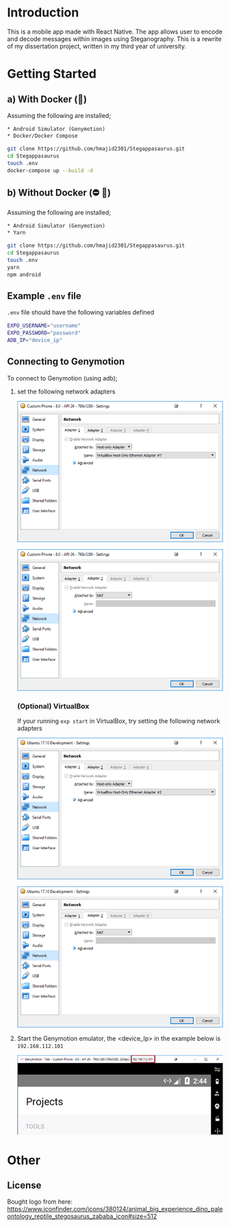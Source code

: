# Introduction
This is a mobile app made with React Native. The app allows user to encode and decode messages within images using
Steganography. This is a rewrite of my dissertation project, written in my third year of university.

# Getting Started

## a) With Docker (:whale:)

Assuming the following are installed;

    * Android Simulator (Genymotion)
    * Docker/Docker Compose

```bash
git clone https://github.com/hmajid2301/Stegappasaurus.git
cd Stegappasaurus
touch .env
docker-compose up --build -d
```

## b) Without Docker (:no_entry: :whale:)

Assuming the following are installed;

    * Android Simulator (Genymotion)
    * Yarn

```bash
git clone https://github.com/hmajid2301/Stegappasaurus.git
cd Stegappasaurus
touch .env
yarn
npm android
```

## Example `.env` file

`.env` file should have the following variables defined
 
```bash
EXPO_USERNAME="username"
EXPO_PASSWORD="password"
ADB_IP="device_ip"
```

## Connecting to Genymotion
 
To connect to Genymotion (using adb);

1) set the following network adapters

    ![](docs/genymotion_network_adapter_one.png)
   
    ![](docs/genymotion_network_adapter_two.png)
    
    ### (Optional) VirtualBox

    If your running ``exp start`` in VirtualBox, try setting the following network adapters
     
    ![](docs/virtualbox_network_adapter_one.png)
       
    ![](docs/virtualbox_network_adapter_two.png)
   
2) Start the Genymotion emulator, the <device_Ip> in the example below is ``192.168.112.101``

    ![](docs/genymotion_ip.png)


# Other

## License

Bought logo from here:
https://www.iconfinder.com/icons/380124/animal_big_experience_dino_paleontology_reptile_stegosaurus_zababa_icon#size=512